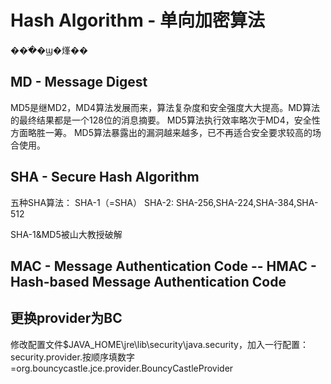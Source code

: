
# Hash Algorithm - 单向加密算法
���ֹ�ϣ�㷨�� 
## MD - Message Digest
MD5是继MD2，MD4算法发展而来，算法复杂度和安全强度大大提高。MD算法的最终结果都是一个128位的消息摘要。
MD5算法执行效率略次于MD4，安全性方面略胜一筹。
MD5算法暴露出的漏洞越来越多，已不再适合安全要求较高的场合使用。
## SHA - Secure Hash Algorithm
五种SHA算法：
SHA-1（=SHA）
SHA-2: SHA-256,SHA-224,SHA-384,SHA-512

SHA-1&MD5被山大教授破解
## MAC - Message Authentication Code -- HMAC - Hash-based Message Authentication Code 

## 更换provider为BC
修改配置文件$JAVA_HOME\jre\lib\security\java.security，加入一行配置：security.provider.按顺序填数字=org.bouncycastle.jce.provider.BouncyCastleProvider